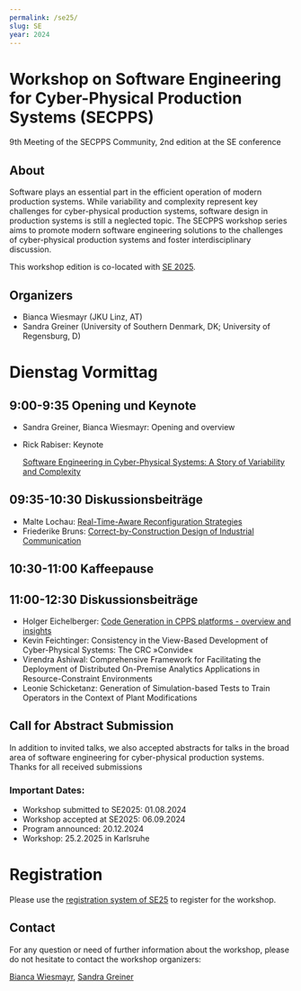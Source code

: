 ```yaml
---
permalink: /se25/
slug: SE
year: 2024 
---
```


# Workshop on Software Engineering for Cyber-Physical Production Systems (SECPPS)
9th Meeting of the SECPPS Community, 2nd edition at the SE conference

## About 
Software plays an essential part in the efficient operation of modern production systems. While variability and complexity represent key challenges for cyber-physical production systems,  software design in production systems is still a neglected topic. The SECPPS workshop series aims to promote modern software engineering solutions to the challenges of cyber-physical production systems and foster interdisciplinary discussion.

This workshop edition is co-located with [SE 2025](https://se2025.sdq.kastel.kit.edu/).

## Organizers
  * Bianca Wiesmayr (JKU Linz, AT)
  * Sandra Greiner (University of Southern Denmark, DK; University of Regensburg, D)

# Dienstag Vormittag

##  9:00-9:35 Opening und Keynote

- Sandra Greiner, Bianca Wiesmayr: Opening and overview
- Rick Rabiser: Keynote

	[Software Engineering in Cyber-Physical Systems: A Story of Variability and Complexity](../Material/2025/SECPPS_SE25_Rabiser_Keynote.pdf)

## 09:35-10:30 Diskussionsbeiträge

- Malte Lochau: [Real-Time-Aware Reconfiguration Strategies](../Material/2025/Lochau-SE25-SoSym.pdf)
- Friederike Bruns: [Correct-by-Construction Design of Industrial Communication](../Material/2025/Bruns-RTCommunication.pdf)

## 10:30-11:00 Kaffeepause 

## 11:00-12:30 Diskussionsbeiträge

- Holger Eichelberger: [Code Generation in CPPS platforms - overview and insights](../Material/2025/SECPPS25-Eichelberger.pdf)
- Kevin Feichtinger: Consistency in the View-Based Development of Cyber-Physical Systems: The CRC »Convide«
- Virendra Ashiwal: Comprehensive Framework for Facilitating the Deployment of Distributed On-Premise Analytics Applications in Resource-Constraint Environments
- Leonie Schicketanz: Generation of Simulation-based Tests to Train Operators in the Context of Plant Modifications

## Call for Abstract Submission

 In addition to invited talks, we also accepted abstracts for talks in the broad area of software engineering for cyber-physical production systems. Thanks for all received submissions

### Important Dates:

  * Workshop submitted to SE2025: 01.08.2024
  * Workshop accepted at SE2025: 06.09.2024
  * Program announced: 20.12.2024
  * Workshop: 25.2.2025 in Karlsruhe

# Registration

Please use the [registration system of SE25](https://se2025.sdq.kastel.kit.edu/registrierung/) to register for the workshop.


## Contact

For any question or need of further information about the workshop, please do not hesitate to contact the workshop organizers:

[Bianca Wiesmayr](mailto:bianca.wiesmayr@jku.at), [Sandra Greiner](mailto:greiner@imada.sdu.dk)

